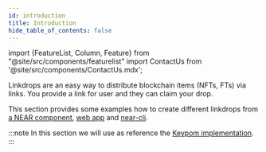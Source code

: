 ```yaml
---
id: introduction
title: Introduction
hide_table_of_contents: false
---
```


import {FeatureList, Column, Feature} from "@site/src/components/featurelist"
import ContactUs from '@site/src/components/ContactUs.mdx';

Linkdrops are an easy way to distribute blockchain items (NFTs, FTs) via links. You provide a link for user and they can claim your drop.

This section provides some examples how to create different linkdrops from [a NEAR component](./interacting/bos.md), [web app](./interacting/web-app.md) and [near-cli](./interacting/near-cli.md).

:::note
In this section we will use as reference the [Keypom implementation](https://keypom.xyz/).
:::
